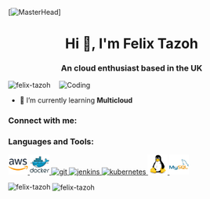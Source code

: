 [![MasterHead](https://smeoncloud.in/wp-content/uploads/2022/03/What-is-cloud-computing-1.gif)]
<h1 align="center">Hi 👋, I'm Felix Tazoh</h1>
<h3 align="center">An cloud enthusiast based in the UK</h3>
<img align="right" alt="Coding" width="400" src="https://cdn.dribbble.com/users/2287419/screenshots/10977344/media/583e6185a021831807f345659d6b09b8.gif">


<p align="left"> <img src="https://komarev.com/ghpvc/?username=felix-tazoh&label=Profile%20views&color=0e75b6&style=flat" alt="felix-tazoh" /> </p>

- 🌱 I’m currently learning **Multicloud**

<h3 align="left">Connect with me:</h3>
<p align="left">
</p>

<h3 align="left">Languages and Tools:</h3>
<p align="left"> <a href="https://aws.amazon.com" target="_blank" rel="noreferrer"> <img src="https://raw.githubusercontent.com/devicons/devicon/master/icons/amazonwebservices/amazonwebservices-original-wordmark.svg" alt="aws" width="40" height="40"/> </a> <a href="https://www.docker.com/" target="_blank" rel="noreferrer"> <img src="https://raw.githubusercontent.com/devicons/devicon/master/icons/docker/docker-original-wordmark.svg" alt="docker" width="40" height="40"/> </a> <a href="https://git-scm.com/" target="_blank" rel="noreferrer"> <img src="https://www.vectorlogo.zone/logos/git-scm/git-scm-icon.svg" alt="git" width="40" height="40"/> </a> <a href="https://www.jenkins.io" target="_blank" rel="noreferrer"> <img src="https://www.vectorlogo.zone/logos/jenkins/jenkins-icon.svg" alt="jenkins" width="40" height="40"/> </a> <a href="https://kubernetes.io" target="_blank" rel="noreferrer"> <img src="https://www.vectorlogo.zone/logos/kubernetes/kubernetes-icon.svg" alt="kubernetes" width="40" height="40"/> </a> <a href="https://www.linux.org/" target="_blank" rel="noreferrer"> <img src="https://raw.githubusercontent.com/devicons/devicon/master/icons/linux/linux-original.svg" alt="linux" width="40" height="40"/> </a> <a href="https://www.mysql.com/" target="_blank" rel="noreferrer"> <img src="https://raw.githubusercontent.com/devicons/devicon/master/icons/mysql/mysql-original-wordmark.svg" alt="mysql" width="40" height="40"/> </a> </p>

<p><img align="left" src="https://github-readme-stats.vercel.app/api/top-langs?username=felix-tazoh&show_icons=true&locale=en&layout=compact" alt="felix-tazoh" /></p>

<p>&nbsp;<img align="center" src="https://github-readme-stats.vercel.app/api?username=felix-tazoh&show_icons=true&locale=en" alt="felix-tazoh" /></p>

